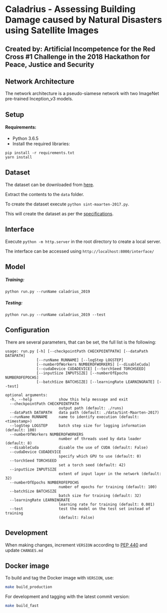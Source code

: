 # Caladrius - Assessing Building Damage caused by Natural Disasters using Satellite Images
## Created by: Artificial Incompetence for the Red Cross #1 Challenge in the 2018 Hackathon for Peace, Justice and Security

## Network Architecture

The network architecture is a pseudo-siamese network with two ImageNet pre-trained Inception_v3 models.


## Setup

#### Requirements:
- Python 3.6.5
- Install the required libraries:

```
pip install -r requirements.txt
yarn install
```

## Dataset

The dataset can be downloaded from [here](http://gulfaraz.com/share/rc.tgz "RC Challenge 1 Raw Dataset").

Extract the contents to the `data` folder.

To create the dataset execute `python sint-maarten-2017.py`.

This will create the dataset as per the [specifications](DATASET.md).

## Interface

Execute `python -m http.server` in the root directory to create a local server.

The interface can be accessed using `http://localhost:8000/interface/`

## Model

##### Training:

```
python run.py --runName caladrius_2019
```

##### Testing:

```
python run.py --runName caladrius_2019 --test
```


## Configuration
There are several parameters, that can be set, the full list is the following:

```
usage: run.py [-h] [--checkpointPath CHECKPOINTPATH] [--dataPath DATAPATH]
              [--runName RUNNAME] [--logStep LOGSTEP]
              [--numberOfWorkers NUMBEROFWORKERS] [--disableCuda]
              [--cudaDevice CUDADEVICE] [--torchSeed TORCHSEED]
              [--inputSize INPUTSIZE] [--numberOfEpochs NUMBEROFEPOCHS]
              [--batchSize BATCHSIZE] [--learningRate LEARNINGRATE] [--test]

optional arguments:
  -h, --help            show this help message and exit
  --checkpointPath CHECKPOINTPATH
                        output path (default: ./runs)
  --dataPath DATAPATH   data path (default: ./data/Sint-Maarten-2017)
  --runName RUNNAME     name to identify execution (default: <timestamp>)
  --logStep LOGSTEP     batch step size for logging information (default: 100)
  --numberOfWorkers NUMBEROFWORKERS
                        number of threads used by data loader (default: 8)
  --disableCuda         disable the use of CUDA (default: False)
  --cudaDevice CUDADEVICE
                        specify which GPU to use (default: 0)
  --torchSeed TORCHSEED
                        set a torch seed (default: 42)
  --inputSize INPUTSIZE
                        extent of input layer in the network (default: 32)
  --numberOfEpochs NUMBEROFEPOCHS
                        number of epochs for training (default: 100)
  --batchSize BATCHSIZE
                        batch size for training (default: 32)
  --learningRate LEARNINGRATE
                        learning rate for training (default: 0.001)
  --test                test the model on the test set instead of training
                        (default: False)
```

## Development

When making changes, increment `VERSION` according to [PEP 440](https://www.python.org/dev/peps/pep-0440/)
and update `CHANGES.md`


## Docker image

To build and tag the Docker image with `VERSION`, use:
```bash
make build_production
```
For development and tagging with the latest commit version:
```bash
make build_fast
```
